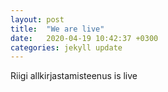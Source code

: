 ```yaml
---
layout: post
title:  "We are live"
date:   2020-04-19 10:42:37 +0300
categories: jekyll update
---
```

Riigi allkirjastamisteenus is live
